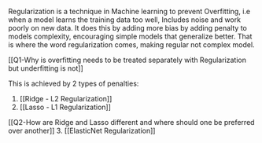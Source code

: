 Regularization is a technique in Machine learning to prevent Overfitting, i.e when a model learns the training data too well, Includes noise and work poorly on new data. It does this by adding more bias by adding penalty to models complexity, encouraging simple models that generalize better. That is where the word regularization comes, making regular not complex model.

[[Q1-Why is overfitting needs to be treated separately with Regularization but underfitting is not]]

This is achieved by 2 types of penalties:
1. [[Ridge - L2 Regularization]]
2. [[Lasso - L1 Regularization]]

[[Q2-How are Ridge and Lasso different and where should one be preferred over another]]
3. [[ElasticNet Regularization]]